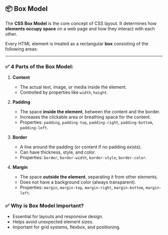 ## 📦 Box Model

The **CSS Box Model** is the core concept of CSS layout. It determines how **elements occupy space** on a web page and how they interact with each other.

Every HTML element is treated as a rectangular **box** consisting of the following areas:

---

### ✅ 4 Parts of the Box Model:
1. **Content**  
   - The actual text, image, or media inside the element.
   - Controlled by properties like `width`, `height`.

2. **Padding**  
   - The space **inside the element**, between the content and the border.
   - Increases the clickable area or breathing space for the content.
   - Properties: `padding`, `padding-top`, `padding-right`, `padding-bottom`, `padding-left`.

3. **Border**  
   - A line around the padding (or content if no padding exists).
   - Can have thickness, style, and color.
   - Properties: `border`, `border-width`, `border-style`, `border-color`.

4. **Margin**  
   - The space **outside the element**, separating it from other elements.
   - Does not have a background color (always transparent).
   - Properties: `margin`, `margin-top`, `margin-right`, `margin-bottom`, `margin-left`.

### ✅ Why is Box Model Important?
- Essential for layouts and responsive design.
- Helps avoid unexpected element sizes.
- Important for grid systems, flexbox, and positioning.